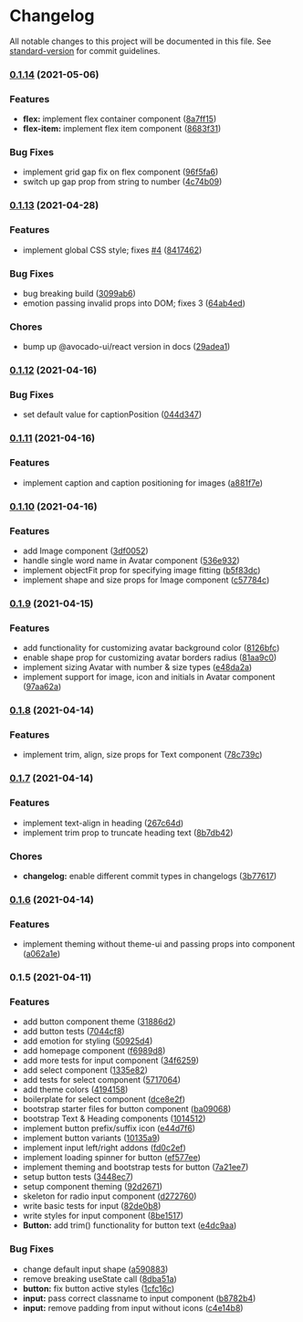# Changelog

All notable changes to this project will be documented in this file. See [standard-version](https://github.com/conventional-changelog/standard-version) for commit guidelines.

### [0.1.14](https://github.com/vick_onrails/avocado-ui/compare/v0.1.13...v0.1.14) (2021-05-06)


### Features

* **flex:** implement flex container component ([8a7ff15](https://github.com/vick_onrails/avocado-ui/commit/8a7ff1551e409d4246bfe540acaea621f79007e7))
* **flex-item:** implement flex item component ([8683f31](https://github.com/vick_onrails/avocado-ui/commit/8683f31e98fb3fe1f7f7581de1c25944e097fa9d))


### Bug Fixes

* implement grid gap fix on flex component ([96f5fa6](https://github.com/vick_onrails/avocado-ui/commit/96f5fa6d2e161143058d372d70bb18b101516d1a))
* switch up gap prop from string to number ([4c74b09](https://github.com/vick_onrails/avocado-ui/commit/4c74b095c3c69a783dbb692daded7b34f1321c0d))

### [0.1.13](https://github.com/vick_onrails/avocado-ui/compare/v0.1.12...v0.1.13) (2021-04-28)


### Features

* implement global CSS style; fixes [#4](https://github.com/vick_onrails/avocado-ui/issues/4) ([8417462](https://github.com/vick_onrails/avocado-ui/commit/8417462aa5e0966c8f39d971b04860e0210931e6))


### Bug Fixes

* bug breaking build ([3099ab6](https://github.com/vick_onrails/avocado-ui/commit/3099ab6d982a32cd2158f0fa524480cf2954147f))
* emotion passing invalid props into DOM; fixes 3 ([64ab4ed](https://github.com/vick_onrails/avocado-ui/commit/64ab4ed7baa8883029c9a480d419a63a09703bce))


### Chores

* bump up @avocado-ui/react version in docs ([29adea1](https://github.com/vick_onrails/avocado-ui/commit/29adea14db4977f419fb518e499bae57b69f7bdd))

### [0.1.12](https://github.com/vick_onrails/avocado-ui/compare/v0.1.11...v0.1.12) (2021-04-16)


### Bug Fixes

* set default value for captionPosition ([044d347](https://github.com/vick_onrails/avocado-ui/commit/044d3473e7f4de6569282515764a592e68ad699e))

### [0.1.11](https://github.com/vick_onrails/avocado-ui/compare/v0.1.10...v0.1.11) (2021-04-16)


### Features

* implement caption and caption positioning for images ([a881f7e](https://github.com/vick_onrails/avocado-ui/commit/a881f7ef020fa22aa697c10b6dda183f53e613ab))

### [0.1.10](https://github.com/vick_onrails/avocado-ui/compare/v0.1.9...v0.1.10) (2021-04-16)


### Features

* add Image component ([3df0052](https://github.com/vick_onrails/avocado-ui/commit/3df005263c11352e6a66cbd454614dbaf1182349))
* handle single word name in Avatar component ([536e932](https://github.com/vick_onrails/avocado-ui/commit/536e932ff80638b91ef4616b397e8d891c3b6f6a))
* implement objectFit prop for specifying image fitting ([b5f83dc](https://github.com/vick_onrails/avocado-ui/commit/b5f83dcae24930ea409aac04f266e4a3cfe47fe5))
* implement shape and size props for Image component ([c57784c](https://github.com/vick_onrails/avocado-ui/commit/c57784c2f69a412cd1b27a74389a6284384b2482))

### [0.1.9](https://github.com/vick_onrails/avocado-ui/compare/v0.1.8...v0.1.9) (2021-04-15)


### Features

* add functionality for customizing avatar background color ([8126bfc](https://github.com/vick_onrails/avocado-ui/commit/8126bfc50a65163b3194600e74bc44afd9f55ed2))
* enable shape prop for customizing avatar borders radius ([81aa9c0](https://github.com/vick_onrails/avocado-ui/commit/81aa9c0c1f8cb982aebc6ffa0c385a86e6b1b3e2))
* implement sizing Avatar with number & size types ([e48da2a](https://github.com/vick_onrails/avocado-ui/commit/e48da2ac95c7b0c95466da8dccd7a6c00bcbbc1d))
* implement support for image, icon and initials in Avatar component ([97aa62a](https://github.com/vick_onrails/avocado-ui/commit/97aa62a147d7c7207709842ba33d4bc236f13e70))

### [0.1.8](https://github.com/vick_onrails/avocado-ui/compare/v0.1.7...v0.1.8) (2021-04-14)


### Features

* implement trim, align, size props for Text component ([78c739c](https://github.com/vick_onrails/avocado-ui/commit/78c739cbd6c7ca0ddbecfcbd5b8b10c7fc5b9b42))

### [0.1.7](https://github.com/vick_onrails/avocado-ui/compare/v0.1.6...v0.1.7) (2021-04-14)


### Features

* implement text-align in heading ([267c64d](https://github.com/vick_onrails/avocado-ui/commit/267c64d0db2507f4add307b3562bce3e2ae80bf4))
* implement trim prop to truncate heading text ([8b7db42](https://github.com/vick_onrails/avocado-ui/commit/8b7db42e302b0a0956bd10604f7ebbb6637198bd))


### Chores

* **changelog:** enable different commit types in changelogs ([3b77617](https://github.com/vick_onrails/avocado-ui/commit/3b77617c666fa4492ab29ef9a0efb2e7880ae5fc))

### [0.1.6](https://github.com/vick_onrails/avocado-ui/compare/v0.1.5...v0.1.6) (2021-04-14)


### Features

* implement theming without theme-ui and passing props into component ([a062a1e](https://github.com/vick_onrails/avocado-ui/commit/a062a1e4bae6221d409fddcd36b83d1b6d927313))

### 0.1.5 (2021-04-11)

### Features

- add button component theme ([31886d2](https://github.com/vick_onrails/avocado-ui/commit/31886d22a4a82608813ae832b17560a809ab54cc))
- add button tests ([7044cf8](https://github.com/vick_onrails/avocado-ui/commit/7044cf86ed5eca6a350ae967f7854fd513256be1))
- add emotion for styling ([50925d4](https://github.com/vick_onrails/avocado-ui/commit/50925d46314fbce2e29dd97ddebe7c889c6386ed))
- add homepage component ([f6989d8](https://github.com/vick_onrails/avocado-ui/commit/f6989d8f563d8d690fd0ea732ba6f6c96f5db07d))
- add more tests for input component ([34f6259](https://github.com/vick_onrails/avocado-ui/commit/34f6259cc58c6950ad5437383e636250fd9d0ca1))
- add select component ([1335e82](https://github.com/vick_onrails/avocado-ui/commit/1335e82bcb60b5fecb833cdbd808eccfe7042481))
- add tests for select component ([5717064](https://github.com/vick_onrails/avocado-ui/commit/5717064bd334197e51bd7f898fbccc6116c567cd))
- add theme colors ([4194158](https://github.com/vick_onrails/avocado-ui/commit/4194158ffd94f825656b98855a9c8719382892f5))
- boilerplate for select component ([dce8e2f](https://github.com/vick_onrails/avocado-ui/commit/dce8e2fa44718c03c598bfde4221a61515369dc7))
- bootstrap starter files for button component ([ba09068](https://github.com/vick_onrails/avocado-ui/commit/ba090682a9bd6c4a3a4dbe51b1e411fbc981c518))
- bootstrap Text & Heading components ([1014512](https://github.com/vick_onrails/avocado-ui/commit/1014512e5643ac796765314ead70ec895648e398))
- implement button prefix/suffix icon ([e44d7f6](https://github.com/vick_onrails/avocado-ui/commit/e44d7f6d49eb9b254ee0cd56408ce9bb17fdc2a4))
- implement button variants ([10135a9](https://github.com/vick_onrails/avocado-ui/commit/10135a9b16fbda42e9d0f5b63963b21ca028157e))
- implement input left/right addons ([fd0c2ef](https://github.com/vick_onrails/avocado-ui/commit/fd0c2efd76971e6d5fcd1c6a032d1c973fc197a3))
- implement loading spinner for button ([ef577ee](https://github.com/vick_onrails/avocado-ui/commit/ef577ee6fa76ee883b3b79dcad7de6436c92b5e6))
- implement theming and bootstrap tests for button ([7a21ee7](https://github.com/vick_onrails/avocado-ui/commit/7a21ee7d5ffbb860b42c2f4630012b78ad9e123d))
- setup button tests ([3448ec7](https://github.com/vick_onrails/avocado-ui/commit/3448ec73bf3932e54f15980b17ee40a1b3668ed5))
- setup component theming ([92d2671](https://github.com/vick_onrails/avocado-ui/commit/92d2671bc26cf1dd52787ba759e1d2b0a1805c19))
- skeleton for radio input component ([d272760](https://github.com/vick_onrails/avocado-ui/commit/d272760dca5688dfa4c13d9de0eb112fb1c8eecd))
- write basic tests for input ([82de0b8](https://github.com/vick_onrails/avocado-ui/commit/82de0b82ade359b6e10df3c6af492d6e93fed088))
- write styles for input component ([8be1517](https://github.com/vick_onrails/avocado-ui/commit/8be1517423089f0f1e0e51ad0c6f396e29d90aad))
- **Button:** add trim() functionality for button text ([e4dc9aa](https://github.com/vick_onrails/avocado-ui/commit/e4dc9aa89955181f867414824fdc24719f17a36e))

### Bug Fixes

- change default input shape ([a590883](https://github.com/vick_onrails/avocado-ui/commit/a59088334a6d75acdc0f3c1a961c1beb4ee67109))
- remove breaking useState call ([8dba51a](https://github.com/vick_onrails/avocado-ui/commit/8dba51af9cdb8ed636a522079f8695419a90b4f2))
- **button:** fix button active styles ([1cfc16c](https://github.com/vick_onrails/avocado-ui/commit/1cfc16cec7d789ffdd9b3a4ab3266667c7191499))
- **input:** pass correct classname to input component ([b8782b4](https://github.com/vick_onrails/avocado-ui/commit/b8782b40d790f24e60fdc3da307a2f5c46daf887))
- **input:** remove padding from input without icons ([c4e14b8](https://github.com/vick_onrails/avocado-ui/commit/c4e14b8d201b0b93e3f818709c85ccced2652759))

